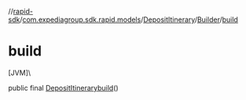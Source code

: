 //[rapid-sdk](../../../../index.md)/[com.expediagroup.sdk.rapid.models](../../index.md)/[DepositItinerary](../index.md)/[Builder](index.md)/[build](build.md)

# build

[JVM]\

public final [DepositItinerary](../index.md)[build](build.md)()
